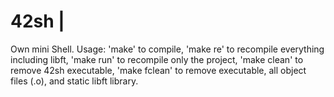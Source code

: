 # 42sh | 
Own mini Shell. 
Usage:
 'make' to compile,
 'make re' to recompile everything including libft,
 'make run' to recompile only the project,
 'make clean' to remove 42sh executable,
 'make fclean' to remove executable, all object files (.o), and static libft library.
